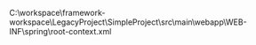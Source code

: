 C:\workspace\framework-workspace\LegacyProject\SimpleProject\src\main\webapp\WEB-INF\spring\root-context.xml

